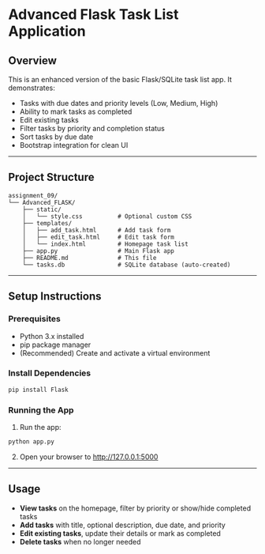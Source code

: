 # Advanced Flask Task List Application

## Overview

This is an enhanced version of the basic Flask/SQLite task list app. It demonstrates:

- Tasks with due dates and priority levels (Low, Medium, High)
- Ability to mark tasks as completed
- Edit existing tasks
- Filter tasks by priority and completion status
- Sort tasks by due date
- Bootstrap integration for clean UI

---

## Project Structure

```
assignment_09/
└── Advanced_FLASK/
    ├── static/
    │   └── style.css          # Optional custom CSS
    ├── templates/
    │   ├── add_task.html      # Add task form
    │   ├── edit_task.html     # Edit task form
    │   └── index.html         # Homepage task list
    ├── app.py                 # Main Flask app
    ├── README.md              # This file
    └── tasks.db               # SQLite database (auto-created)
```

---

## Setup Instructions

### Prerequisites

- Python 3.x installed
- pip package manager
- (Recommended) Create and activate a virtual environment

### Install Dependencies

```bash
pip install Flask
```

### Running the App

1. Run the app:

```bash
python app.py
```

2. Open your browser to http://127.0.0.1:5000

---

## Usage

- **View tasks** on the homepage, filter by priority or show/hide completed tasks
- **Add tasks** with title, optional description, due date, and priority
- **Edit existing tasks**, update their details or mark as completed
- **Delete tasks** when no longer needed
